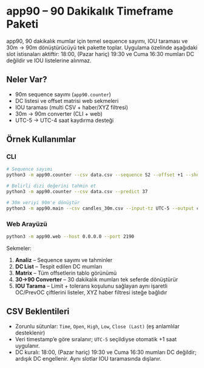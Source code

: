 # app90 – 90 Dakikalık Timeframe Paketi

app90, 90 dakikalık mumlar için temel sequence sayımı, IOU taraması ve 30m → 90m dönüştürücüyü tek pakette toplar. Uygulama özelinde aşağıdaki slot istisnaları aktiftir: 18:00, (Pazar hariç) 19:30 ve Cuma 16:30 mumları DC değildir ve IOU listelerine alınmaz.

## Neler Var?

- 90m sequence sayımı (`app90.counter`)  
- DC listesi ve offset matrisi web sekmeleri  
- IOU taraması (multi CSV + haber/XYZ filtresi)  
- 30m → 90m converter (CLI + web)  
- UTC-5 → UTC-4 saat kaydırma desteği

## Örnek Kullanımlar

### CLI

```bash
# Sequence sayımı
python3 -m app90.counter --csv data.csv --sequence S2 --offset +1 --show-dc

# Belirli dizi değerini tahmin et
python3 -m app90.counter --csv data.csv --predict 37

# 30m veriyi 90m'e dönüştür
python3 -m app90.main --csv candles_30m.csv --input-tz UTC-5 --output candles_90m.csv
```

### Web Arayüzü

```bash
python3 -m app90.web --host 0.0.0.0 --port 2190
```

Sekmeler:
1. **Analiz** – Sequence sayımı ve tahminler  
2. **DC List** – Tespit edilen DC mumları  
3. **Matrix** – Tüm offsetlerin tablo görünümü  
4. **30→90 Converter** – 30 dakikalık mumları tek seferde dönüştürür  
5. **IOU Tarama** – Limit + tolerans koşulunu sağlayan aynı işaretli OC/PrevOC çiftlerini listeler, XYZ haber filtresi isteğe bağlıdır

## CSV Beklentileri

- Zorunlu sütunlar: `Time`, `Open`, `High`, `Low`, `Close (Last)` (eş anlamlılar desteklenir)  
- Veri timestamp’e göre sıralanır; `UTC-5` seçildiyse otomatik +1 saat uygulanır.  
- DC kuralı: 18:00, (Pazar hariç) 19:30 ve Cuma 16:30 mumları DC değildir; ardışık DC engellenir. Aynı slotlar IOU taramasında dışlanır.

